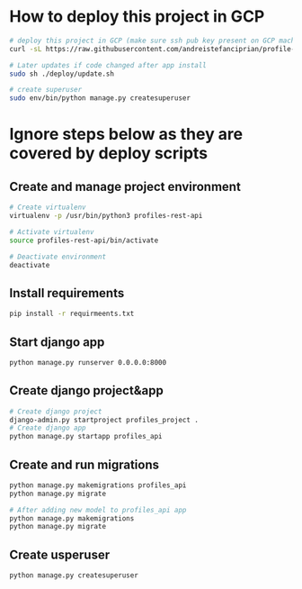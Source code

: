 # How to deploy this project in GCP
```bash
# deploy this project in GCP (make sure ssh pub key present on GCP machine root user is also added to github)
curl -sL https://raw.githubusercontent.com/andreistefanciprian/profile-rest-api/master/cloud_aws/setup.sh?token=AGXEMXUHZ565DK4LT3YDYSS5GGPXK | sudo bash -

# Later updates if code changed after app install
sudo sh ./deploy/update.sh

# create superuser
sudo env/bin/python manage.py createsuperuser
```

# Ignore steps below as they are covered by deploy scripts
## Create and manage project environment

```bash
# Create virtualenv
virtualenv -p /usr/bin/python3 profiles-rest-api

# Activate virtualenv
source profiles-rest-api/bin/activate

# Deactivate environment
deactivate

```

## Install requirements

```bash
pip install -r requirmeents.txt
```


## Start django app

```bash
python manage.py runserver 0.0.0.0:8000
```

## Create django project&app

```bash
# Create django project
django-admin.py startproject profiles_project .
# Create django app
python manage.py startapp profiles_api

```

## Create and run migrations
```bash
python manage.py makemigrations profiles_api
python manage.py migrate

# After adding new model to profiles_api app
python manage.py makemigrations
python manage.py migrate
```

## Create usperuser
```bash
python manage.py createsuperuser
```

